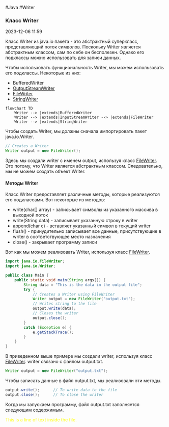 #Java #Writer
### Класс Writer ###

2023-12-06 11:59

Класс Writer из java.io пакета - это абстрактный суперкласс, представляющий поток символов. Поскольку Writer является абстрактным классом, сам по себе он бесполезен. Однако его подклассы можно использовать для записи данных.

Чтобы использовать функциональность Writer, мы можем использовать его подклассы. Некоторые из них: 
- BufferedWriter
- [OutputStreamWriter](OutputStreamWriter)
- [FileWriter](FileWriter)
- [StringWriter](StringWriter)

```mermaid
flowchart TD
	Writer --> |extends|BufferedWriter
    Writer --> |extends|InputStreamWriter --> |extends|FileWriter
    Writer --> |extends|StringWriter
```
Чтобы создать Writer, мы должны сначала импортировать пакет java.io.Writer.
```java
// Creates a Writer
Writer output = new FileWriter();
```
Здесь мы создали writer с именем output, используя класс [FileWriter](FileWriter). Это потому, что Writer является абстрактным классом. Следовательно, мы не можем создать объект Writer.
#### Методы Writer ####

Класс Writer предоставляет различные методы, которые реализуются его подклассами. Вот некоторые из методов:
- write(char[] array) - записывает символы из указанного массива в выходной поток 
- write(String data) - записывает указанную строку в writer 
- append(char c) - вставляет указанный символ в текущий writer
- flush() - принудительно записывает все данные, присутствующие в writer в соответствующее место назначения
- close() - закрывает программу записи

Вот как мы можем реализовать Writer, используя класс [FileWriter](FileWriter).
```java
import java.io.FileWriter;
import java.io.Writer;

public class Main {
    public static void main(String args[]) {
        String data = "This is the data in the output file";
        try {
            // Creates a Writer using FileWriter
            Writer output = new FileWriter("output.txt");
            // Writes string to the file
            output.write(data);
            // Closes the writer
            output.close();
        }
        catch (Exception e) {
            e.getStackTrace();
        }
    }
}
```
В приведенном выше примере мы создали writer, используя класс [FileWriter](FileWriter). writer связано с файлом output.txt.
```java
Writer output = new FileWriter("output.txt");
```
Чтобы записать данные в файл output.txt, мы реализовали эти методы.
```java
output.write();      // To write data to the file
output.close();      // To close the writer
```
Когда мы запускаем программу, файл output.txt заполняется следующим содержимым.
<p style="color: yellow">This is a line of text inside the file.</p>
